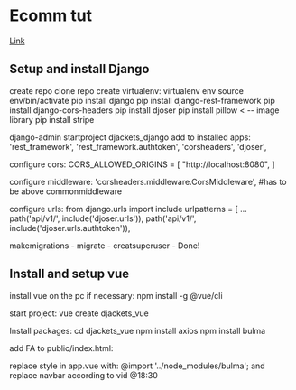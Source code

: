 # Ecomm tut

[Link](https://www.youtube.com/watch?v=Yg5zkd9nm6w&list=WL&index=70)
## Setup and install Django
create repo
clone repo
create virtualenv: virtualenv env
source env/bin/activate
pip install django
pip install django-rest-framework
pip install django-cors-headers
pip install djoser
pip install pillow < -- image library
pip install stripe

django-admin startproject djackets_django
add to installed apps:
'rest_framework',
'rest_framework.authtoken',
'corsheaders',
'djoser',

configure cors:
CORS_ALLOWED_ORIGINS = [
	"http://localhost:8080",
]

configure middleware:
'corsheaders.middleware.CorsMiddleware',
#has to be above commonmiddleware

configure urls:
 from django.urls import include
urlpatterns = [
...
path('api/v1/', include('djoser.urls')),
path('api/v1/', include('djoser.urls.authtoken')),

makemigrations - migrate - creatsuperuser - Done!

## Install and setup vue
install vue on the pc if necessary:
npm install -g @vue/cli

start project:
vue create djackets_vue

Install packages:
cd djackets_vue
npm install axios
npm install bulma

add FA to public/index.html:
<link rel="stylesheet" href="https://cdnjs.cloudflare.com/ajax/libs/font-awesome/5.15.2/css/all.min.css">

replace style in app.vue with:
@import  '../node_modules/bulma';
and replace navbar according to vid @18:30




<!--stackedit_data:
eyJoaXN0b3J5IjpbNDA1MDEyMzE0XX0=
-->